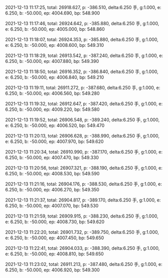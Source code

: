2021-12-13 11:17:25, total: 26918.627, p: -386.510, delta:6.250 手, g:1.000, e: 6.250, b: -50.000, ep: 4004.690, bp: 548.900

2021-12-13 11:17:46, total: 26924.642, p: -385.880, delta:6.250 手, g:1.000, e: 6.250, b: -50.000, ep: 4005.000, bp: 548.860

2021-12-13 11:18:07, total: 26924.353, p: -385.880, delta:6.250 手, g:1.000, e: 6.250, b: -50.000, ep: 4008.600, bp: 549.310

2021-12-13 11:18:29, total: 26913.542, p: -387.240, delta:6.250 手, g:1.000, e: 6.250, b: -50.000, ep: 4007.880, bp: 549.390

2021-12-13 11:18:50, total: 26916.352, p: -386.840, delta:6.250 手, g:1.000, e: 6.250, b: -50.000, ep: 4006.840, bp: 549.210

2021-12-13 11:19:11, total: 26911.272, p: -387.680, delta:6.250 手, g:1.000, e: 6.250, b: -50.000, ep: 4006.560, bp: 549.280

2021-12-13 11:19:32, total: 26912.647, p: -387.420, delta:6.250 手, g:1.000, e: 6.250, b: -50.000, ep: 4009.220, bp: 549.580

2021-12-13 11:19:52, total: 26906.548, p: -389.240, delta:6.250 手, g:1.000, e: 6.250, b: -50.000, ep: 4006.520, bp: 549.470

2021-12-13 11:20:13, total: 26906.628, p: -388.990, delta:6.250 手, g:1.000, e: 6.250, b: -50.000, ep: 4007.970, bp: 549.620

2021-12-13 11:20:34, total: 26910.990, p: -387.170, delta:6.250 手, g:1.000, e: 6.250, b: -50.000, ep: 4007.470, bp: 549.330

2021-12-13 11:20:56, total: 26907.321, p: -388.190, delta:6.250 手, g:1.000, e: 6.250, b: -50.000, ep: 4008.530, bp: 549.590

2021-12-13 11:21:16, total: 26904.176, p: -388.530, delta:6.250 手, g:1.000, e: 6.250, b: -50.000, ep: 4006.270, bp: 549.350

2021-12-13 11:21:37, total: 26904.817, p: -389.170, delta:6.250 手, g:1.000, e: 6.250, b: -50.000, ep: 4007.070, bp: 549.530

2021-12-13 11:21:59, total: 26909.915, p: -388.230, delta:6.250 手, g:1.000, e: 6.250, b: -50.000, ep: 4008.730, bp: 549.620

2021-12-13 11:22:20, total: 26901.732, p: -389.750, delta:6.250 手, g:1.000, e: 6.250, b: -50.000, ep: 4007.450, bp: 549.650

2021-12-13 11:22:41, total: 26904.033, p: -388.390, delta:6.250 手, g:1.000, e: 6.250, b: -50.000, ep: 4008.810, bp: 549.650

2021-12-13 11:23:02, total: 26911.213, p: -387.480, delta:6.250 手, g:1.000, e: 6.250, b: -50.000, ep: 4006.920, bp: 549.300